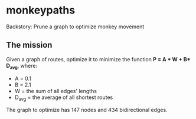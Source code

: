 # monkeypaths
Backstory: Prune a graph to optimize monkey movement

## The mission
Given a graph of routes, optimize it to minimize the function
__P = A * W + B* D<sub>avg</sub>__, where:

  * A = 0.1
  * B = 2.1
  * W = the sum of all edges' lengths
  * D<sub>avg</sub> = the average of all shortest routes

The graph to optimize has 147 nodes and 434 bidirectional edges.
